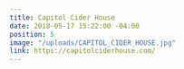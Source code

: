 ```yaml
---
title: Capitol Cider House
date: 2018-05-17 15:22:00 -04:00
position: 5
image: "/uploads/CAPITOL_CIDER_HOUSE.jpg"
link: https://capitolciderhouse.com/
---
```


